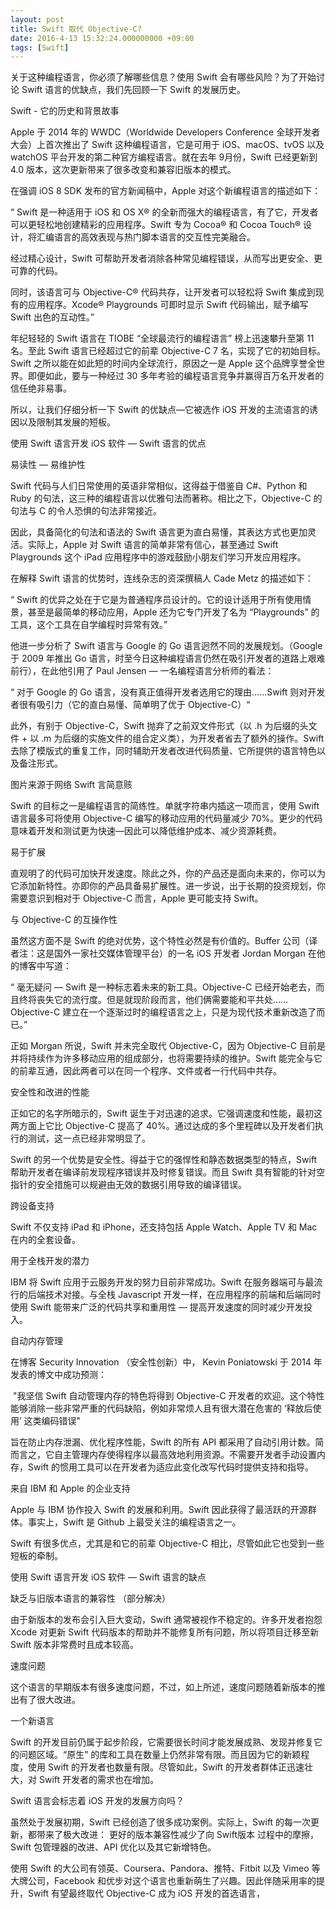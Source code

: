 ```yaml
---
layout: post
title: Swift 取代 Objective-C?
date: 2016-4-13 15:32:24.000000000 +09:00
tags: [Swift]
---
```



关于这种编程语言，你必须了解哪些信息？使用 Swift 会有哪些风险？为了开始讨论 Swift 语言的优缺点，我们先回顾一下 Swift 的发展历史。

Swift - 它的历史和背景故事

Apple 于 2014 年的 WWDC（Worldwide Developers Conference 全球开发者大会）上首次推出了 Swift 这种编程语言，它是可用于 iOS、macOS、tvOS 以及 watchOS 平台开发的第二种官方编程语言。就在去年 9月份，Swift 已经更新到 4.0 版本，这次更新带来了很多改变和兼容旧版本的模式。

在强调 iOS 8 SDK 发布的官方新闻稿中，Apple 对这个新编程语言的描述如下：

“ Swift 是一种适用于 iOS 和 OS X® 的全新而强大的编程语言，有了它，开发者可以更轻松地创建精彩的应用程序。Swift 专为 Cocoa® 和 Cocoa Touch® 设计，将汇编语言的高效表现与热门脚本语言的交互性完美融合。

经过精心设计，Swift 可帮助开发者消除各种常见编程错误，从而写出更安全、更可靠的代码。

同时，该语言可与 Objective-C® 代码共存，让开发者可以轻松将 Swift 集成到现有的应用程序。Xcode® Playgrounds 可即时显示 Swift 代码输出，赋予编写 Swift 出色的互动性。”

年纪轻轻的 Swift 语言在 TIOBE “全球最流行的编程语言” 榜上迅速攀升至第 11 名。至此 Swift 语言已经超过它的前辈 Objective-C 7 名，实现了它的初始目标。Swift 之所以能在如此短的时间内全球流行，原因之一是 Apple 这个品牌享誉全世界。即便如此，要与一种经过 30 多年考验的编程语言竞争并赢得百万名开发者的信任绝非易事。

所以，让我们仔细分析一下 Swift 的优缺点—它被选作 iOS 开发的主流语言的诱因以及限制其发展的短板。

使用 Swift 语言开发 iOS 软件 — Swift 语言的优点

易读性 — 易维护性

Swift 代码与人们日常使用的英语非常相似，这得益于借鉴自 C#、Python 和 Ruby 的句法，这三种的编程语言以优雅句法而著称。相比之下，Objective-C 的句法与 C 的令人恐惧的句法非常接近。

因此，具备简化的句法和语法的 Swift 语言更为直白易懂，其表达方式也更加灵活。实际上，Apple 对 Swift 语言的简单非常有信心，甚至通过 Swift Playgrounds 这个 iPad 应用程序中的游戏鼓励小朋友们学习开发应用程序。

在解释 Swift 语言的优势时，连线杂志的资深撰稿人 Cade Metz 的描述如下：

“ Swift 的优异之处在于它是为普通程序员设计的。它的设计适用于所有使用情景，甚至是最简单的移动应用，Apple 还为它专门开发了名为 “Playgrounds” 的工具，这个工具在自学编程时异常有效。”

他进一步分析了 Swift 语言与 Google 的 Go 语言迥然不同的发展规划。（Google 于 2009 年推出 Go 语言，时至今日这种编程语言仍然在吸引开发者的道路上艰难前行），在此他引用了 Paul Jensen — 一名编程语言分析师的看法：

“ 对于 Google 的 Go 语言，没有真正值得开发者选用它的理由……Swift 则对开发者很有吸引力（它的直白易懂、简单明了优于 Objective-C）“

此外，有别于 Objective-C，Swift 抛弃了之前双文件形式（以 .h 为后缀的头文件 + 以 .m 为后缀的实施文件的组合定义类），为开发者省去了额外的操作。Swift 去除了模版式的重复工作，同时辅助开发者改进代码质量、它所提供的语言特色以及备注形式。

图片来源于网络
Swift 言简意赅

Swift 的目标之一是编程语言的简练性。单就字符串内插这一项而言，使用 Swift 语言最多可将使用 Objective-C 编写的移动应用的代码量减少 70%。更少的代码意味着开发和测试更为快速—因此可以降低维护成本、减少资源耗费。

易于扩展

直观明了的代码可加快开发速度。除此之外，你的产品还是面向未来的，你可以为它添加新特性。亦即你的产品具备易扩展性。进一步说，出于长期的投资规划，你需要意识到相对于 Objective-C 而言，Apple 更可能支持 Swift。

与 Objective-C 的互操作性

虽然这方面不是 Swift 的绝对优势，这个特性必然是有价值的。Buffer 公司（译者注：这是国外一家社交媒体管理平台）的一名 iOS 开发者 Jordan Morgan 在他的博客中写道：

“ 毫无疑问 — Swift 是一种标志着未来的新工具。Objective-C 已经开始老去，而且终将丧失它的流行度。但是就现阶段而言，他们俩需要能和平共处……Objective-C 建立在一个逐渐过时的编程语言之上，只是为现代技术重新改造了而已。”

正如 Morgan 所说，Swift 并未完全取代 Objective-C，因为 Objective-C 目前是并将持续作为许多移动应用的组成部分，也将需要持续的维护。Swift 能完全与它的前辈互通，因此两者可以在同一个程序、文件或者一行代码中共存。

安全性和改进的性能

正如它的名字所暗示的，Swift 诞生于对迅速的追求。它强调速度和性能，最初这两方面上它比 Objective-C 提高了 40%。通过达成的多个里程碑以及开发者们执行的测试，这一点已经非常明显了。

Swift 的另一个优势是安全性。得益于它的强悍性和静态数据类型的特点，Swift 帮助开发者在编译前发现程序错误并及时修复错误。而且 Swift 具有智能的针对空指针的安全措施可以规避由无效的数据引用导致的编译错误。

跨设备支持

Swift 不仅支持 iPad 和 iPhone，还支持包括 Apple Watch、Apple TV 和 Mac 在内的全套设备。

用于全栈开发的潜力

IBM 将 Swift 应用于云服务开发的努力目前非常成功。Swift 在服务器端可与最流行的后端技术对接。与全栈 Javascript 开发一样，在应用程序的前端和后端同时使用 Swift 能带来广泛的代码共享和重用性 — 提高开发速度的同时减少开发投入。

自动内存管理

在博客 Security Innovation （安全性创新）中， Kevin Poniatowski 于 2014 年发表的博文中成功预测：

 "我坚信 Swift 自动管理内存的特色将得到 Objective-C 开发者的欢迎。这个特性能够消除一些非常严重的代码缺陷，例如非常烦人且有很大潜在危害的 ‘释放后使用’ 这类编码错误"

旨在防止内存泄漏、优化程序性能，Swift 的所有 API 都采用了自动引用计数。简而言之，它自主管理内存使得程序以最高效地利用资源。不需要开发者手动设置内存，Swift 的惯用工具可以在开发者为适应此变化改写代码时提供支持和指导。

来自 IBM 和 Apple 的企业支持

Apple 与 IBM 协作投入 Swift 的发展和利用。Swift 因此获得了最活跃的开源群体。事实上，Swift 是 Github 上最受关注的编程语言之一。

Swift 有很多优点，尤其是和它的前辈 Objective-C 相比，尽管如此它也受到一些短板的牵制。

使用 Swift 语言开发 iOS 软件 — Swift 语言的缺点

缺乏与旧版本语言的兼容性 （部分解决）

由于新版本的发布会引入巨大变动，Swift 通常被视作不稳定的。许多开发者抱怨 Xcode 对更新 Swift 代码版本的帮助并不能修复所有问题，所以将项目迁移至新 Swift 版本非常费时且成本较高。

速度问题

这个语言的早期版本有很多速度问题，不过，如上所述，速度问题随着新版本的推出有了很大改进。

一个新语言

Swift 的开发目前仍属于起步阶段，它需要很长时间才能发展成熟、发现并修复它的问题区域。“原生” 的库和工具在数量上仍然非常有限。而且因为它的新颖程度，使用 Swift 的开发者也数量有限。尽管如此，Swift 的开发者群体正迅速壮大，对 Swift 开发者的需求也在增加。

Swift 语言会标志着 iOS 开发的发展方向吗？

虽然处于发展初期，Swift 已经创造了很多成功案例。实际上，Swift 的每一次更新，都带来了极大改进： 更好的版本兼容性减少了向 Swift版本 过程中的摩擦，Swift 包管理器的改进、API 优化以及其它新增特色。

使用 Swift 的大公司有领英、Coursera、Pandora、推特、Fitbit 以及 Vimeo 等大牌公司，Facebook 和优步对这个语言也重新萌生了兴趣。因此伴随采用率的提升，Swift 有望最终取代 Objective-C 成为 iOS 开发的首选语言，

